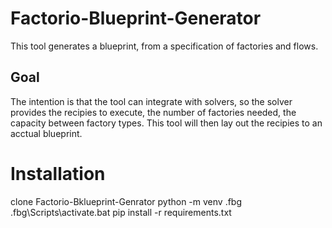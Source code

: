 # Factorio-Blueprint-Generator

This tool generates a blueprint, from a specification of factories and flows.

## Goal
The intention is that the tool can integrate with solvers, so the solver provides the recipies to execute, the number of factories needed, the capacity between factory types.
This tool will then lay out the recipies to an acctual blueprint.


# Installation
clone Factorio-Bklueprint-Genrator
python -m venv .fbg
.fbg\Scripts\activate.bat
pip install -r requirements.txt
